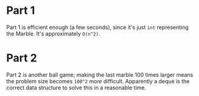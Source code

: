 # Part 1

Part 1 is efficient enough (a few seconds), since it's just `int` representing the Marble. It's approximately `O(n^2)`.

# Part 2

Part 2 is another ball game; making the last marble 100 times larger means the problem size becomes `100^2` _more_ difficult. Apparently a deque is the correct data structure to solve this in a reasonable time.
